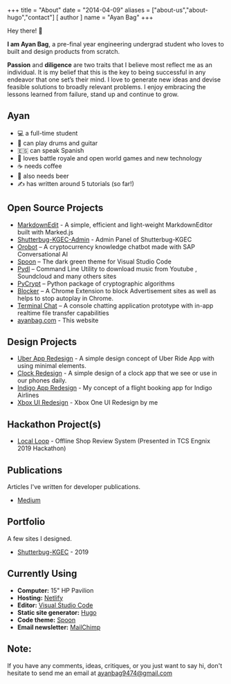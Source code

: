 +++
title = "About"
date = "2014-04-09"
aliases = ["about-us","about-hugo","contact"]
[ author ]
  name = "Ayan Bag"
+++

Hey there! 👋

**I am Ayan Bag**, a pre-final year engineering undergrad student who loves to built and design products from scratch.

**Passion** and **diligence** are two traits that I believe most reflect me as an individual. It is my belief that this is the key to being successful in any endeavor that one set’s their mind. I love to generate new ideas and devise feasible solutions to broadly relevant problems. I enjoy embracing the lessons learned from failure, stand up and continue to grow.


## Ayan
- 💻 a full-time student 
- 🎹 can play drums and guitar
- 🇪🇸 can speak Spanish
- 👾 loves battle royale and open world games and new technology
- ☕ needs coffee
- 🍺 also needs beer
- ✍️ has written around 5 tutorials (so far!)



## Open Source Projects

- [MarkdownEdit](https://markdownedit-ef833.web.app/) -  A simple, efficient and light-weight MarkdownEditor built with Marked.js
- [Shutterbug-KGEC-Admin](https://github.com/shutterbugkgec/Shutterbug-admin) - Admin Panel of Shutterbug-KGEC
- [Orobot](https://ayanbag.github.io/orobot/) – A cryptocurrency knowledge chatbot made with SAP Conversational AI
- [Spoon](https://spoontheme.netlify.app/) – The dark green theme for Visual Studio Code
- [Pydl](https://github.com/ayanbag/pydl) – Command Line Utility to download music from Youtube , Soundcloud and many others sites
- [PyCrypt](https://github.com/ayanbag/pycrypt) – Python package of cryptographic algorithms
- [Blocker](https://github.com/ayanbag/Blocker) – A Chrome Extension to block Advertisement sites as well as helps to stop autoplay in Chrome.
- [Terminal Chat](https://github.com/ayanbag/Terminal_Chat_Console) – A console chatting application prototype with in-app realtime file transfer capabilities 
- [ayanbag.com](https://github.com/ayanbag/ayanbag.com) - This website


## Design Projects

- [Uber App Redesign](https://dribbble.com/shots/6830148-Uber-App-Design) - A simple design concept of Uber Ride App with using minimal elements. 
- [Clock Redesign](https://dribbble.com/shots/6742405-Clock-User-Interface) - A simple design of a clock app that we see or use in our phones daily. 
- [Indigo App Redesign](https://dribbble.com/shots/6716023-Flight-Booking-App-Design) - My concept of a flight booking app for Indigo Airlines
- [Xbox UI Redesign](https://youtu.be/i49O3tXn38g) - Xbox One UI Redesign by me 


## Hackathon Project(s)

- [Local Loop](https://github.com/ayanbag/Local-Loop) - Offline Shop Review System (Presented in TCS Engnix 2019 Hackathon)


## Publications

Articles I've written for developer publications.

- [Medium](/tags/medium/)


## Portfolio

A few sites I designed.

- [Shutterbug-KGEC](https://www.shutterbugkgec.in/) - 2019


## Currently Using

- **Computer:** 15" HP Pavilion
- **Hosting:** [Netlify](https://netlify.com)
- **Editor:** [Visual Studio Code](https://code.visualstudio.com/)
- **Static site generator:** [Hugo](https://gatsbyjs.org)
- **Code theme:** [Spoon](https://spoontheme.netlify.com/)
- **Email newsletter:** [MailChimp](https://mailchimp.com/)

## Note:

If you have any comments, ideas, critiques, or you just want to say hi, don't hesitate to send me an email at [ayanbag9474@gmail.com](mailto:ayanbag9474@gmail.com)
